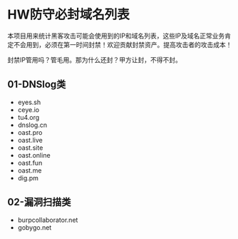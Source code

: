 # HW防守必封域名列表

本项目用来统计黑客攻击可能会使用到的IP和域名列表，这些IP及域名正常业务肯定不会用到，必须在第一时间封禁！欢迎贡献封禁资产。提高攻击者的攻击成本！

封禁IP管用吗？管毛用。那为什么还封？甲方让封，不得不封。

## 01-DNSlog类

- eyes.sh
- ceye.io
- tu4.org
- dnslog.cn
- oast.pro
- oast.live
- oast.site
- oast.online
- oast.fun
- oast.me
- dig.pm

## 02-漏洞扫描类

- burpcollaborator.net
- gobygo.net
